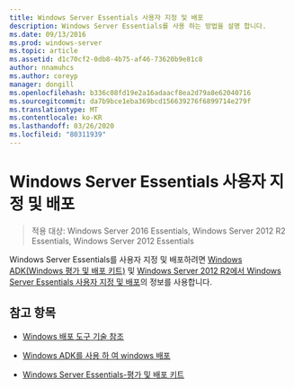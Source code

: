 ```yaml
---
title: Windows Server Essentials 사용자 지정 및 배포
description: Windows Server Essentials를 사용 하는 방법을 설명 합니다.
ms.date: 09/13/2016
ms.prod: windows-server
ms.topic: article
ms.assetid: d1c70cf2-0db8-4b75-af46-73620b9e81c8
author: nnamuhcs
ms.author: coreyp
manager: dongill
ms.openlocfilehash: b336c08fd19e2a16adaacf8ea2d79a8e62040716
ms.sourcegitcommit: da7b9bce1eba369bcd156639276f6899714e279f
ms.translationtype: MT
ms.contentlocale: ko-KR
ms.lasthandoff: 03/26/2020
ms.locfileid: "80311939"
---
```

# <a name="customize-and-deploy-windows-server-essentials"></a>Windows Server Essentials 사용자 지정 및 배포

>적용 대상: Windows Server 2016 Essentials, Windows Server 2012 R2 Essentials, Windows Server 2012 Essentials
  
 Windows Server Essentials를 사용자 지정 및 배포하려면 [Windows ADK(Windows 평가 및 배포 키트)](https://www.microsoft.com/download/details.aspx?id=39982) 및 [Windows Server 2012 R2에서 Windows Server Essentials 사용자 지정 및 배포](https://technet.microsoft.com/library/dn293241.aspx)의 정보를 사용합니다.  
  
## <a name="see-also"></a>참고 항목  
  
-   [Windows 배포 도구 기술 참조](https://technet.microsoft.com/library/hh825039.aspx)  
  
-   [Windows ADK를 사용 하 여 windows 배포](https://technet.microsoft.com/library/hh824947.aspx)  
  
-   [Windows Server Essentials-평가 및 배포 키트](Assessment-and-Deployment-Kit-for-Windows-Server-Essentials.md)